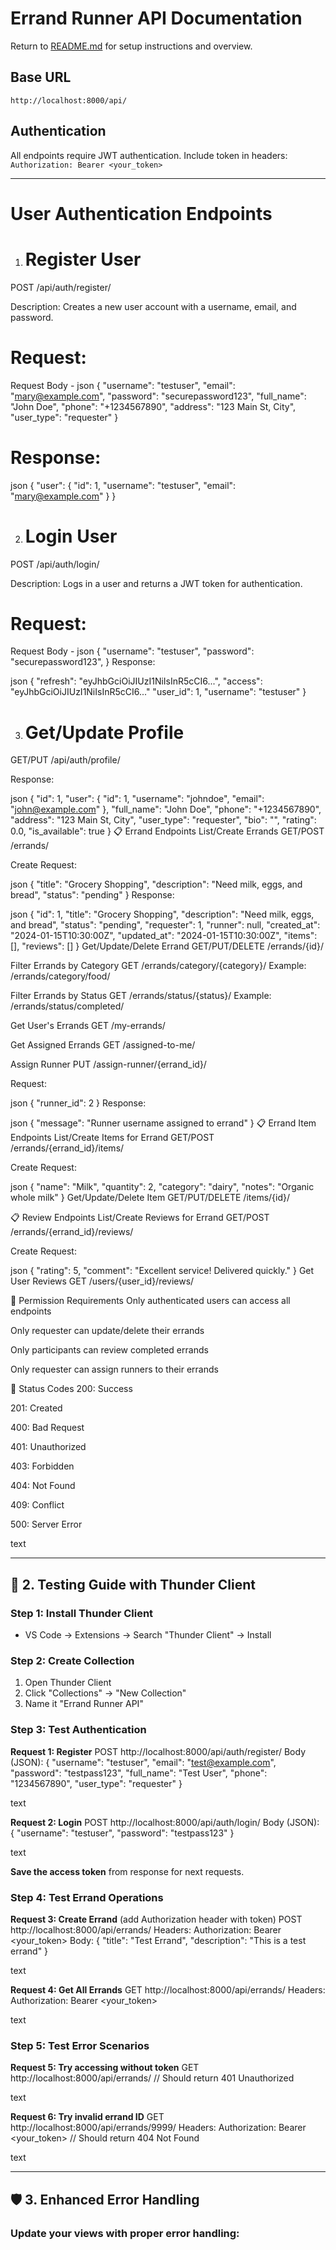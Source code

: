 # Errand Runner API Documentation

Return to [README.md](README.md) for setup instructions and overview.

## Base URL
`http://localhost:8000/api/`

## Authentication
All endpoints require JWT authentication. Include token in headers:
`Authorization: Bearer <your_token>`

---

# User Authentication Endpoints

1. # Register User
POST /api/auth/register/

Description:
Creates a new user account with a username, email, and password.

# Request:
Request Body - json
{
  "username": "testuser",
  "email": "mary@example.com",
  "password": "securepassword123",
  "full_name": "John Doe",
  "phone": "+1234567890",
  "address": "123 Main St, City",
  "user_type": "requester"
}
# Response:
json
{
  "user": {
  "id": 1,
  "username": "testuser",
  "email": "mary@example.com"
  }
}


2. # Login User
POST /api/auth/login/

Description:
Logs in a user and returns a JWT token for authentication.

# Request:
Request Body - json
{
  "username": "testuser",
  "password": "securepassword123",
}
Response:

json
{
  "refresh": "eyJhbGciOiJIUzI1NiIsInR5cCI6...",
  "access": "eyJhbGciOiJIUzI1NiIsInR5cCI6..."
  "user_id": 1,
  "username": "testuser"
}


3. # Get/Update Profile
GET/PUT /api/auth/profile/

Response:

json
{
  "id": 1,
  "user": {
    "id": 1,
    "username": "johndoe",
    "email": "john@example.com"
  },
  "full_name": "John Doe",
  "phone": "+1234567890",
  "address": "123 Main St, City",
  "user_type": "requester",
  "bio": "",
  "rating": 0.0,
  "is_available": true
}
📋 Errand Endpoints
List/Create Errands
GET/POST /errands/

Create Request:

json
{
  "title": "Grocery Shopping",
  "description": "Need milk, eggs, and bread",
  "status": "pending"
}
Response:

json
{
  "id": 1,
  "title": "Grocery Shopping",
  "description": "Need milk, eggs, and bread",
  "status": "pending",
  "requester": 1,
  "runner": null,
  "created_at": "2024-01-15T10:30:00Z",
  "updated_at": "2024-01-15T10:30:00Z",
  "items": [],
  "reviews": []
}
Get/Update/Delete Errand
GET/PUT/DELETE /errands/{id}/

Filter Errands by Category
GET /errands/category/{category}/
Example: /errands/category/food/

Filter Errands by Status
GET /errands/status/{status}/
Example: /errands/status/completed/

Get User's Errands
GET /my-errands/

Get Assigned Errands
GET /assigned-to-me/

Assign Runner
PUT /assign-runner/{errand_id}/

Request:

json
{
  "runner_id": 2
}
Response:

json
{
  "message": "Runner username assigned to errand"
}
📋 Errand Item Endpoints
List/Create Items for Errand
GET/POST /errands/{errand_id}/items/

Create Request:

json
{
  "name": "Milk",
  "quantity": 2,
  "category": "dairy",
  "notes": "Organic whole milk"
}
Get/Update/Delete Item
GET/PUT/DELETE /items/{id}/

📋 Review Endpoints
List/Create Reviews for Errand
GET/POST /errands/{errand_id}/reviews/

Create Request:

json
{
  "rating": 5,
  "comment": "Excellent service! Delivered quickly."
}
Get User Reviews
GET /users/{user_id}/reviews/

🔐 Permission Requirements
Only authenticated users can access all endpoints

Only requester can update/delete their errands

Only participants can review completed errands

Only requester can assign runners to their errands

🚦 Status Codes
200: Success

201: Created

400: Bad Request

401: Unauthorized

403: Forbidden

404: Not Found

409: Conflict

500: Server Error

text

---

## 🧪 2. Testing Guide with Thunder Client

### Step 1: Install Thunder Client
- VS Code → Extensions → Search "Thunder Client" → Install

### Step 2: Create Collection
1. Open Thunder Client
2. Click "Collections" → "New Collection"
3. Name it "Errand Runner API"

### Step 3: Test Authentication
**Request 1: Register**
POST http://localhost:8000/api/auth/register/
Body (JSON):
{
"username": "testuser",
"email": "test@example.com",
"password": "testpass123",
"full_name": "Test User",
"phone": "1234567890",
"user_type": "requester"
}

text

**Request 2: Login**
POST http://localhost:8000/api/auth/login/
Body (JSON):
{
"username": "testuser",
"password": "testpass123"
}

text

**Save the access token** from response for next requests.

### Step 4: Test Errand Operations
**Request 3: Create Errand** (add Authorization header with token)
POST http://localhost:8000/api/errands/
Headers: Authorization: Bearer <your_token>
Body:
{
"title": "Test Errand",
"description": "This is a test errand"
}

text

**Request 4: Get All Errands**
GET http://localhost:8000/api/errands/
Headers: Authorization: Bearer <your_token>

text

### Step 5: Test Error Scenarios
**Request 5: Try accessing without token**
GET http://localhost:8000/api/errands/
// Should return 401 Unauthorized

text

**Request 6: Try invalid errand ID**
GET http://localhost:8000/api/errands/9999/
Headers: Authorization: Bearer <your_token>
// Should return 404 Not Found

text

---

## 🛡️ 3. Enhanced Error Handling

### Update your views with proper error handling:

